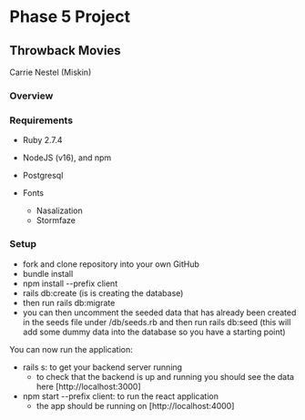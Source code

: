 # Phase 5 Project
## Throwback Movies
Carrie Nestel (Miskin)

### Overview

### Requirements
- Ruby 2.7.4
- NodeJS (v16), and npm
- Postgresql

- Fonts
  - Nasalization
  - Stormfaze

### Setup

- fork and clone repository into your own GitHub
- bundle install
- npm install --prefix client
- rails db:create (is is creating the database)
- then run rails db:migrate 
- you can then uncomment the seeded data that has already been created in the seeds file under /db/seeds.rb and then run rails db:seed (this will add some dummy data into the database so you have a starting point)


You can now run the application: 

- rails s: to get your backend server running 
  - to check that the backend is up and running you should see the data here [http://localhost:3000]
- npm start --prefix client: to run the react application
  - the app should be running on [http://localhost:4000] 
